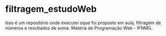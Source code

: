 # filtragem_estudoWeb
Isso é um repositório onde executei oque foi proposto em aula, filtragem de números e resultados de soma. Matéria de Programação Web - IFNMG.
